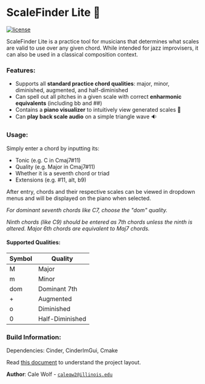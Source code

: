 # ScaleFinder Lite :musical_score:

[![license](https://img.shields.io/badge/license-MIT-green)](LICENSE)



ScaleFinder Lite is a practice tool for musicians that determines what scales are valid to use over any given chord. While intended for
jazz improvisers, it can also be used in a classical composition context.

### Features:

- Supports all **standard practice chord qualities**: major, minor, diminished, augmented, and half-diminished
- Can spell out all pitches in a given scale with correct **enharmonic equivalents** (including bb and ##)
- Contains a **piano visualizer** to intuitively view generated scales :musical_keyboard:
- Can **play back scale audio** on a simple triangle wave :sound:

### Usage:

Simply enter a chord by inputting its:
- Tonic (e.g. C in Cmaj7#11)
- Quality (e.g. Major in Cmaj7#11)
- Whether it is a seventh chord or triad
- Extensions (e.g. #11, alt, b9)

After entry, chords and their respective scales can be viewed in dropdown menus and will be displayed on the piano
when selected.
    
*For dominant seventh chords like C7, choose the "dom" quality.*

*Ninth chords (like C9) should be entered as 7th chords unless the ninth is altered. Major 6th chords are equivalent
to Maj7 chords.*

#### Supported Qualities:

| Symbol | Quality |
| ------------ | ------------- |
| M | Major |
| m | Minor | 
| dom | Dominant 7th |
| + | Augmented |
| o | Diminished |
| 0 | Half-Diminished |

### Build Information:

Dependencies: Cinder, CinderImGui, Cmake


Read [this document](https://cliutils.gitlab.io/modern-cmake/chapters/basics/structure.html) to understand the project
layout.

**Author**: Cale Wolf - [`caleqw2@illinois.edu`](mailto:caleqw2@illinois.edu)